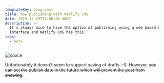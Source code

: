 ```yaml
---
templateKey: blog-post
title: Now publishing with netlify CMS
date: 2019-12-29T22:00:00.000Z
description: >-
  It's always nice to have the option of publishing using a web based user
  interface and Netlify CMS has this.
tags:
  - meta
---
```

![space](/img/jeremy-thomas-98201-unsplash.jpg "by Jeremy Thomas on Unsplash")

Unfortunately it doesn't seem to support saving of drafts :-S. However, ~~you can set the publish date in the future which will prevent the post from showing~~.
